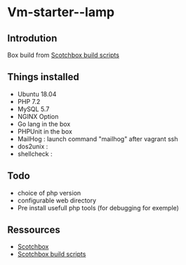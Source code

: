 # Vm-starter--lamp

## Introdution

Box build from [Scotchbox build scripts](https://github.com/scotch-io/scotch-box-build-scripts)

## Things installed

- Ubuntu 18.04
- PHP 7.2
- MySQL 5.7
- NGINX Option
- Go lang in the box
- PHPUnit in the box
- MailHog : launch command "mailhog" after vagrant ssh
- dos2unix : 
- shellcheck : 


## Todo

- choice of php version
- configurable web directory
- Pre install usefull php tools (for debugging for exemple)

## Ressources
- [Scotchbox](https://github.com/scotch-io/scotch-box)
- [Scotchbox build scripts](https://github.com/scotch-io/scotch-box-build-scripts)